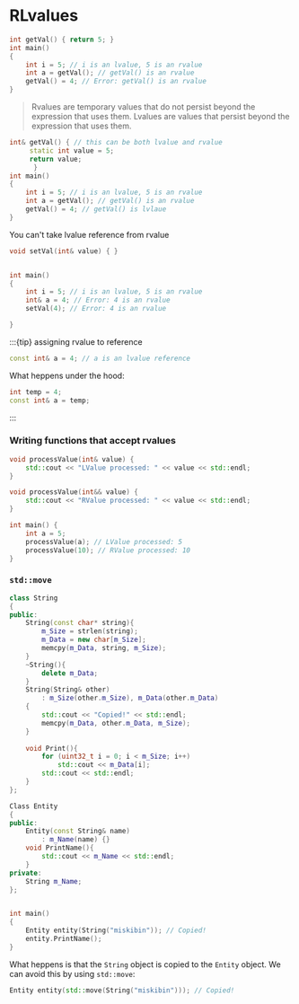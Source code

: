 # RLvalues


```cpp
int getVal() { return 5; }
int main()
{
    int i = 5; // i is an lvalue, 5 is an rvalue
    int a = getVal(); // getVal() is an rvalue
    getVal() = 4; // Error: getVal() is an rvalue
}
```
> Rvalues are temporary values that do not persist beyond the expression that uses them. Lvalues are values that persist beyond the expression that uses them.



```cpp
int& getVal() { // this can be both lvalue and rvalue
     static int value = 5;
     return value;
      }
int main()
{
    int i = 5; // i is an lvalue, 5 is an rvalue
    int a = getVal(); // getVal() is an rvalue
    getVal() = 4; // getVal() is lvlaue 
}
```

You can't take lvalue reference from rvalue

```cpp
void setVal(int& value) { }


int main()
{
    int i = 5; // i is an lvalue, 5 is an rvalue
    int& a = 4; // Error: 4 is an rvalue
    setVal(4); // Error: 4 is an rvalue

}
```

:::{tip} assigning rvalue to reference 
```cpp
const int& a = 4; // a is an lvalue reference
```
What heppens under the hood: 
```cpp
int temp = 4;
const int& a = temp;
```
:::

### Writing functions that accept rvalues

```cpp
void processValue(int& value) {
    std::cout << "LValue processed: " << value << std::endl;
}

void processValue(int&& value) {
    std::cout << "RValue processed: " << value << std::endl;
}

int main() {
    int a = 5;
    processValue(a); // LValue processed: 5
    processValue(10); // RValue processed: 10
}
```

### `std::move`

```cpp
class String
{
public:
    String(const char* string){
        m_Size = strlen(string);
        m_Data = new char[m_Size];
        memcpy(m_Data, string, m_Size);
    }
    ~String(){
        delete m_Data;
    }
    String(String& other) 
        : m_Size(other.m_Size), m_Data(other.m_Data)
    {
        std::cout << "Copied!" << std::endl;
        memcpy(m_Data, other.m_Data, m_Size);
    }
   
    void Print(){
        for (uint32_t i = 0; i < m_Size; i++)
            std::cout << m_Data[i];
        std::cout << std::endl;
    }
};

Class Entity
{
public:
    Entity(const String& name)
        : m_Name(name) {}
    void PrintName(){
        std::cout << m_Name << std::endl;
    }
private:
    String m_Name;
};


int main()
{
    Entity entity(String("miskibin")); // Copied!  
    entity.PrintName();
}

```

What heppens is that the `String` object is copied to the `Entity` object. We can avoid this by using `std::move`:

```cpp
Entity entity(std::move(String("miskibin"))); // Copied!  
```